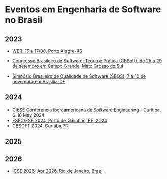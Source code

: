 # Eventos em Engenharia de Software no Brasil

## 2023

- [WER, 15 a 17/08, Porto Alegre-RS](https://organizacaower.github.io/wer2023/)

- [Congresso Brasileiro de Software: Teoria e Prática (CBSoft), de 25 a 29 de setembro em Campo Grande, Mato Grosso do Sul](https://cbsoft2023.ufms.br/)

- [Simpósio Brasileiro de Qualidade de Software (SBQS), 7 a 10 de novembro em Brasília-DF](http://sbqs.sbc.org.br/2023/index.php/pt/)


## 2024

- [CIbSE Conferencia Iberoamericana de Software Engineering](http://www.wikicfp.com/cfp/program?id=447) - Curitiba, 6-10 May 2024
- [ESEC/FSE 2024, Porto de Galinhas, PE, 2024](https://www.esec-fse.org/upcoming_events)
- CBSOFT 2024, Curitiba,PR

## 2025


## 2026

- [ICSE 2026: Apr 2026, Rio de Janeiro, Brazil](http://www.icse-conferences.org/index.html)
